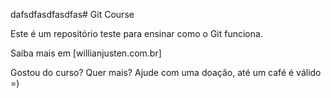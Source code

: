 dafsdfasdfasdfas# Git Course

Este é um repositório teste para ensinar como o Git funciona.

Saiba mais em [willianjusten.com.br]

Gostou do curso? Quer mais? Ajude com uma doação, até um café é válido =)